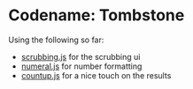 Codename: Tombstone
=========

Using the following so far:
- [scrubbing.js](https://github.com/FWeinb/Scrubbing.js) for the scrubbing ui
- [numeral.js](http://numeraljs.com/) for number formatting
- [countup.js](http://inorganik.github.io/countUp.js/) for a nice touch on the results
